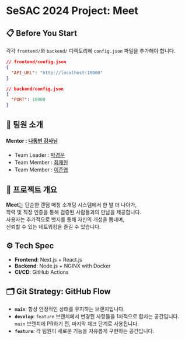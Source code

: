 # SeSAC 2024 Project: Meet

## 📋 Before You Start

각각 `frontend/`와 `backend/` 디렉토리에 `config.json` 파일을 추가해야 합니다.

<!--
초기, 빈 프로젝트에 알맞게 config.json을 작성하였습니다.
각자 개발해 나아가면서 config.json에 변경사항이 생길 경우
README.md에 반드시 적용해주셔야 합니다.

gitignore에 포함되어 있어, 공유가 안되면 관리가 되지 않습니다.

참고로, gitignore은 window, macOS, linux, node, react를 사용하는 환경에 알맞게 작성되어 있습니다.

추가하실 사항이 있다면 상의 후 수정 부탁드립니다.
-->

```json
// frontend/config.json
{
  "API_URL": "http://localhost:10000"
}
```

```json
// backend/config.json
{
  "PORT": 10000
}
```

## 👥 팀원 소개

#### Mentor : [나동빈 강사님](https://github.com/ndb796)

- Team Leader : [박경운](https://github.com/kyeoungwoon)
- Team Member : [최재원](https://github.com/JayOneC_)
- Team Member : [이준엽](https://github.com/jy0830)

## 🌟 프로젝트 개요

**Meet**는 단순한 랜덤 매칭 소개팅 시스템에서 한 발 더 나아가,  
학력 및 직장 인증을 통해 검증된 사람들과의 만남을 제공합니다.  
사용자는 추가적으로 뱃지를 통해 자신의 개성을 뽐내며,  
신뢰할 수 있는 네트워킹을 즐길 수 있습니다.

## ⚙️ Tech Spec

- **Frontend**: Next.js + React.js
- **Backend**: Node.js + NGINX with Docker
- **CI/CD**: GitHub Actions

## 🗂️ Git Strategy: GitHub Flow

- **`main`**: 항상 안정적인 상태를 유지하는 브랜치입니다.
- **`develop`**: `feature` 브랜치에서 변경된 사항들을 1차적으로 합치는 공간입니다.  
  `main` 브랜치에 PR하기 전, 마지막 체크 단계로 사용됩니다.
- **`feature`**: 각 팀원이 새로운 기능을 자유롭게 구현하는 공간입니다.
